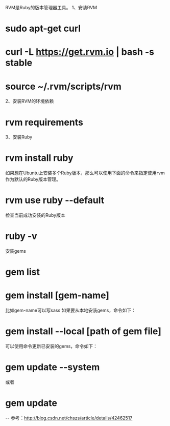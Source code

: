 RVM是Ruby的版本管理器工具。
1、安装RVM
# sudo apt-get curl
# curl -L https://get.rvm.io | bash -s stable
# source ~/.rvm/scripts/rvm
2、安装RVM的环境依赖
# rvm requirements
3、安装Ruby
# rvm install ruby
如果想在Ubuntu上安装多个Ruby版本，那么可以使用下面的命令来指定使用rvm作为默认的Ruby版本管理。
# rvm use ruby --default
检查当前成功安装的Ruby版本
# ruby -v
安装gems
# gem list
# gem install [gem-name]
比如gem-name可以写sass
如果要从本地安装gems，命令如下：
# gem install --local [path of gem file]
可以使用命令更新已安装的gems，命令如下：
# gem update --system
或者
# gem update

-- 参考：http://blog.csdn.net/chszs/article/details/42462517
